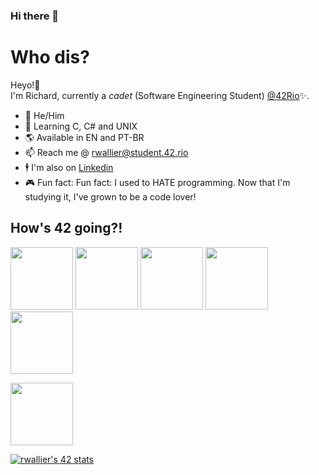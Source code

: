 ### Hi there 👋


# Who dis?
Heyo!👋 <br>
I'm Richard, currently a _cadet_ (Software Engineering Student) [@42Rio](https://42.rio/)✨.
*  🧔‍  He/Him
*  🧠   Learning C, C# and UNIX
*  🌎   Available in EN and PT-BR
*  📫   Reach me @ rwallier@student.42.rio 
*  🕴   I'm also on [Linkedin](https://www.linkedin.com/in/richard-wallier-batista-a2655a213/)
*  🎮   Fun fact: Fun fact: I used to HATE programming. Now that I'm studying it, I've grown to be a code lover!

## How's 42 going?!


  <a href="https://github.com/RichardWallier/42Cursus-libft"><img height="100" width="100" src="https://user-images.githubusercontent.com/91036103/177065431-91765077-1a29-4fa5-953a-8fb9e5844378.png"></a>
  <a href="https://github.com/RichardWallier/42Cursus-GetNextLine"><img height="100" width="100" src="https://user-images.githubusercontent.com/91036103/177065437-aa5abbe1-9e6d-4b42-b1d4-551722f0ac97.png"></a>
  <a href="https://github.com/RichardWallier/42Cursus-ft_printf"><img height="100" width="100" src="https://user-images.githubusercontent.com/91036103/177065616-f52b5ad5-f462-4037-9daf-e50ef8016b92.png"></a>
  <a href="https://github.com/RichardWallier/42Cursus-born2beroot"><img height="100" width="100" src="https://user-images.githubusercontent.com/91036103/180113397-35e858d9-998d-4898-a5c5-7e2f50caf15b.png"></a>
  <a href="https://github.com/RichardWallier/42Cursus-pipex"><img height="100" width="100" src="https://user-images.githubusercontent.com/91036103/188285586-82871a17-57d0-4b24-b720-32b683adf23d.png"></a>
<div/>
  <a href="https://github.com/RichardWallier/42Cursus-pipex"><img height="100" width="100" src="https://user-images.githubusercontent.com/91036103/180113815-5daad004-fe12-4684-9cf8-f8ef8bf9086b.png"></a>
<div/>


[![rwallier's 42 stats](https://badge42.vercel.app/api/v2/cl50cg02n000609l79iwrbtp4/stats?cursusId=21&coalitionId=piscine)](https://github.com/JaeSeoKim/badge42)

